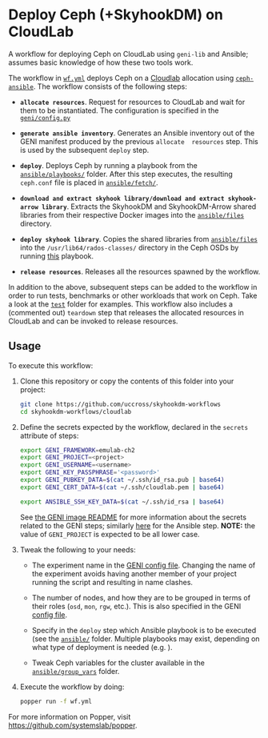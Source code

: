 # Deploy Ceph (+SkyhookDM) on CloudLab

A workflow for deploying Ceph on CloudLab using `geni-lib` and 
Ansible; assumes basic knowledge of how these two tools work.

The workflow in [`wf.yml`](./wf.yml) deploys Ceph on a 
[Cloudlab][cloudlab] allocation using [`ceph-ansible`][ca]. The 
workflow consists of the following steps:

  * **`allocate resources`**. Request for resources to CloudLab and 
    wait for them to be instantiated. The configuration is specified 
    in the [`geni/config.py`](./geni/config.py)

  * **`generate ansible inventory`**. Generates an Ansible inventory 
    out of the GENI manifest produced by the previous `allocate 
    resources` step. This is used by the subsequent `deploy` step.

  * **`deploy`**. Deploys Ceph by running a playbook from the 
    [`ansible/playbooks/`](./ansible/playbooks) folder. After this 
    step executes, the resulting `ceph.conf` file is placed in 
    [`ansible/fetch/`](./ansible/fetch).

  * **`download and extract skyhook library/download and extract skyhook-arrow library`**. Extracts the
    SkyhookDM and SkyhookDM-Arrow shared libraries from their respective Docker images into the [`ansible/files`](./ansible/files) directory.

  * **`deploy skyhook library`**. Copies the shared libraries from [`ansible/files`](./ansible/files) into the `/usr/lib64/rados-classes/` directory in the Ceph OSDs by running [this](./ansible/deploy-libcls_tabular.yml) playbook.

  * **`release resources`**. Releases all the resources spawned by the workflow.

In addition to the above, subsequent steps can be added to the 
workflow in order to run tests, benchmarks or other workloads that 
work on Ceph. Take a look at the [`test`](../../test) folder for 
examples. This workflow also includes a (commented out) `teardown` 
step that releases the allocated resources in CloudLab and can be 
invoked to release resources.

## Usage

To execute this workflow:

 1. Clone this repository or copy the contents of this folder into 
    your project:

    ```bash
    git clone https://github.com/uccross/skyhookdm-workflows
    cd skyhookdm-workflows/cloudlab
    ```

 2. Define the secrets expected by the workflow, declared in the 
    `secrets` attribute of steps:

    ```bash
    export GENI_FRAMEWORK=emulab-ch2
    export GENI_PROJECT=<project>
    export GENI_USERNAME=<username>
    export GENI_KEY_PASSPHRASE='<password>'
    export GENI_PUBKEY_DATA=$(cat ~/.ssh/id_rsa.pub | base64)
    export GENI_CERT_DATA=$(cat ~/.ssh/cloudlab.pem | base64)

    export ANSIBLE_SSH_KEY_DATA=$(cat ~/.ssh/id_rsa | base64)
    ```

    See [the GENI image README][gd] for more information about the 
    secrets related to the GENI steps; similarly [here][cad] for the 
    Ansible step. **NOTE:** the value of `GENI_PROJECT` is expected
    to be all lower case.

 3. Tweak the following to your needs:

     * The experiment name in the [GENI config 
       file](./geni/config.py). Changing the name of the experiment 
       avoids having another member of your project running the script 
       and resulting in name clashes.

     * The number of nodes, and how they are to be grouped in terms of 
       their roles (`osd`, `mon`, `rgw`, etc.). This is also specified 
       in the GENI [config file](./geni/config.py).

     * Specify in the `deploy` step which Ansible playbook is to be 
       executed (see the [`ansible/`](./ansible/) 
       folder. Multiple playbooks may exist, depending on what type of 
       deployment is needed (e.g. ).

     * Tweak Ceph variables for the cluster available in the 
       [`ansible/group_vars`](./ansible/group_vars) folder.

 4. Execute the workflow by doing:

    ```bash
    popper run -f wf.yml
    ```

For more information on Popper, visit 
<https://github.com/systemslab/popper>.

[cloudlab]: https://cloudlab.us
[ca]: https://github.com/ceph/ceph-ansible
[gd]: https://github.com/getpopper/library/tree/master/geni
[cad]: https://github.com/getpopper/library/tree/master/ansible
[ca-docs]: http://docs.ceph.com/ceph-ansible/master/
